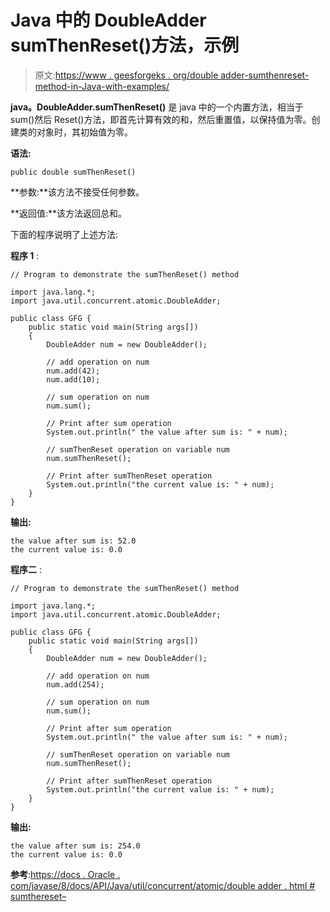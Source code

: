 # Java 中的 DoubleAdder sumThenReset()方法，示例

> 原文:[https://www . geesforgeks . org/double adder-sumthenreset-method-in-Java-with-examples/](https://www.geeksforgeeks.org/doubleadder-sumthenreset-method-in-java-with-examples/)

**java。DoubleAdder.sumThenReset()** 是 java 中的一个内置方法，相当于 sum()然后 Reset()方法，即首先计算有效的和，然后重置值，以保持值为零。创建类的对象时，其初始值为零。

**语法:**

```
public double sumThenReset()

```

**参数:**该方法不接受任何参数。

**返回值:**该方法返回总和。

下面的程序说明了上述方法:

**程序 1** :

```
// Program to demonstrate the sumThenReset() method

import java.lang.*;
import java.util.concurrent.atomic.DoubleAdder;

public class GFG {
    public static void main(String args[])
    {
        DoubleAdder num = new DoubleAdder();

        // add operation on num
        num.add(42);
        num.add(10);

        // sum operation on num
        num.sum();

        // Print after sum operation
        System.out.println(" the value after sum is: " + num);

        // sumThenReset operation on variable num
        num.sumThenReset();

        // Print after sumThenReset operation
        System.out.println("the current value is: " + num);
    }
}
```

**输出:**

```
the value after sum is: 52.0
the current value is: 0.0

```

**程序二** :

```
// Program to demonstrate the sumThenReset() method

import java.lang.*;
import java.util.concurrent.atomic.DoubleAdder;

public class GFG {
    public static void main(String args[])
    {
        DoubleAdder num = new DoubleAdder();

        // add operation on num
        num.add(254);

        // sum operation on num
        num.sum();

        // Print after sum operation
        System.out.println(" the value after sum is: " + num);

        // sumThenReset operation on variable num
        num.sumThenReset();

        // Print after sumThenReset operation
        System.out.println("the current value is: " + num);
    }
}
```

**输出:**

```
the value after sum is: 254.0
the current value is: 0.0

```

**参考**:[https://docs . Oracle . com/javase/8/docs/API/Java/util/concurrent/atomic/double adder . html # sumthereset–](https://docs.oracle.com/javase/8/docs/api/java/util/concurrent/atomic/DoubleAdder.html#sumThenReset--)